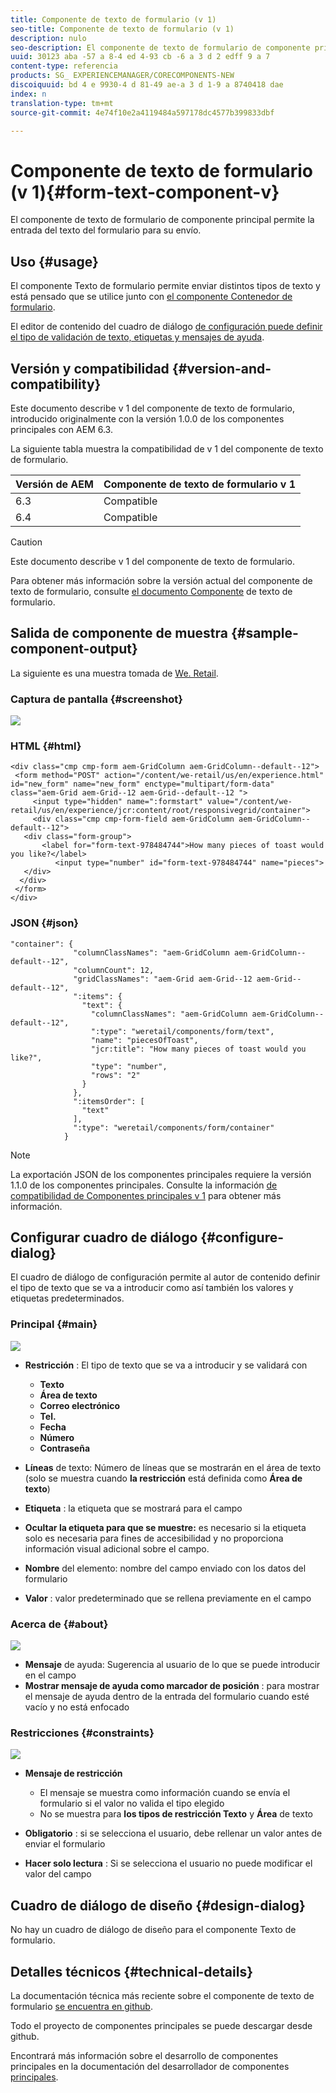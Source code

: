 ```yaml
---
title: Componente de texto de formulario (v 1)
seo-title: Componente de texto de formulario (v 1)
description: nulo
seo-description: El componente de texto de formulario de componente principal permite la entrada del texto del formulario para su envío.
uuid: 30123 aba -57 a 8-4 ed 4-93 cb -6 a 3 d 2 edff 9 a 7
content-type: referencia
products: SG_ EXPERIENCEMANAGER/CORECOMPONENTS-NEW
discoiquuid: bd 4 e 9930-4 d 81-49 ae-a 3 d 1-9 a 8740418 dae
index: n
translation-type: tm+mt
source-git-commit: 4e74f10e2a4119484a597178dc4577b399833dbf

---
```



# Componente de texto de formulario (v 1){#form-text-component-v}

El componente de texto de formulario de componente principal permite la entrada del texto del formulario para su envío.

## Uso {#usage}

El componente Texto de formulario permite enviar distintos tipos de texto y está pensado que se utilice junto con [el componente Contenedor de formulario](form-container.md).

El editor de contenido del cuadro de diálogo [de configuración puede definir el tipo de validación de texto, etiquetas y mensajes de ayuda](form-text-v1.md#main-pars_title).

## Versión y compatibilidad {#version-and-compatibility}

Este documento describe v 1 del componente de texto de formulario, introducido originalmente con la versión 1.0.0 de los componentes principales con AEM 6.3.

La siguiente tabla muestra la compatibilidad de v 1 del componente de texto de formulario.

| Versión de AEM | Componente de texto de formulario v 1 |
|--- |--- |
| 6.3 | Compatible |
| 6.4 | Compatible |

>[!CAUTION]
>
>Este documento describe v 1 del componente de texto de formulario.
>
>Para obtener más información sobre la versión actual del componente de texto de formulario, consulte [el documento Componente](form-text.md) de texto de formulario.

## Salida de componente de muestra {#sample-component-output}

La siguiente es una muestra tomada de [We. Retail](https://helpx.adobe.com/experience-manager/6-4/sites/developing/using/we-retail.html).

### Captura de pantalla {#screenshot}

![](assets/chlimage_1-22.png)

### HTML {#html}

```
<div class="cmp cmp-form aem-GridColumn aem-GridColumn--default--12">
 <form method="POST" action="/content/we-retail/us/en/experience.html" id="new_form" name="new_form" enctype="multipart/form-data" class="aem-Grid aem-Grid--12 aem-Grid--default--12 ">
     <input type="hidden" name=":formstart" value="/content/we-retail/us/en/experience/jcr:content/root/responsivegrid/container">
     <div class="cmp cmp-form-field aem-GridColumn aem-GridColumn--default--12">
   <div class="form-group">
       <label for="form-text-978484744">How many pieces of toast would you like?</label>
          <input type="number" id="form-text-978484744" name="pieces">
   </div>
  </div>
 </form>
</div>
```

### JSON {#json}

```
"container": {
              "columnClassNames": "aem-GridColumn aem-GridColumn--default--12",
              "columnCount": 12,
              "gridClassNames": "aem-Grid aem-Grid--12 aem-Grid--default--12",
              ":items": {
                "text": {
                  "columnClassNames": "aem-GridColumn aem-GridColumn--default--12",
                  ":type": "weretail/components/form/text",
                  "name": "piecesOfToast",
                  "jcr:title": "How many pieces of toast would you like?",
                  "type": "number",
                  "rows": "2"
                }
              },
              ":itemsOrder": [
                "text"
              ],
              ":type": "weretail/components/form/container"
            }
```

>[!NOTE]
>
>La exportación JSON de los componentes principales requiere la versión 1.1.0 de los componentes principales. Consulte la información [de compatibilidad de Componentes principales v 1](versions.md#main-pars_title_236368006) para obtener más información.

## Configurar cuadro de diálogo {#configure-dialog}

El cuadro de diálogo de configuración permite al autor de contenido definir el tipo de texto que se va a introducir como así también los valores y etiquetas predeterminados.

### Principal {#main}

![](assets/chlimage_1-23.png)

* **Restricción** : El tipo de texto que se va a introducir y se validará con

   * **Texto**
   * **Área de texto**
   * **Correo electrónico**
   * **Tel.**
   * **Fecha**
   * **Número**
   * **Contraseña**

* **Líneas** de texto: Número de líneas que se mostrarán en el área de texto (solo se muestra cuando **la restricción** está definida como **Área de texto**)

* **Etiqueta** : la etiqueta que se mostrará para el campo
* **Ocultar la etiqueta para que se muestre:** es necesario si la etiqueta solo es necesaria para fines de accesibilidad y no proporciona información visual adicional sobre el campo.
* **Nombre** del elemento: nombre del campo enviado con los datos del formulario
* **Valor** : valor predeterminado que se rellena previamente en el campo

### Acerca de {#about}

![](assets/chlimage_1-24.png)

* **Mensaje** de ayuda: Sugerencia al usuario de lo que se puede introducir en el campo
* **Mostrar mensaje de ayuda como marcador de posición** : para mostrar el mensaje de ayuda dentro de la entrada del formulario cuando esté vacío y no está enfocado

### Restricciones {#constraints}

![](assets/chlimage_1-25.png)

* **Mensaje de restricción**

   * El mensaje se muestra como información cuando se envía el formulario si el valor no valida el tipo elegido
   * No se muestra para **los tipos de restricción Texto** y **Área** de texto

* **Obligatorio** : si se selecciona el usuario, debe rellenar un valor antes de enviar el formulario
* **Hacer solo lectura** : Si se selecciona el usuario no puede modificar el valor del campo

## Cuadro de diálogo de diseño {#design-dialog}

No hay un cuadro de diálogo de diseño para el componente Texto de formulario.

## Detalles técnicos {#technical-details}

La documentación técnica más reciente sobre el componente de texto de formulario [se encuentra en github](https://github.com/adobe/aem-core-wcm-components/tree/master/content/src/content/jcr_root/apps/core/wcm/components/form/text/v1/text).

Todo el proyecto de componentes principales se puede descargar desde github.

Encontrará más información sobre el desarrollo de componentes principales en la documentación del desarrollador de componentes [principales](developing.md).
